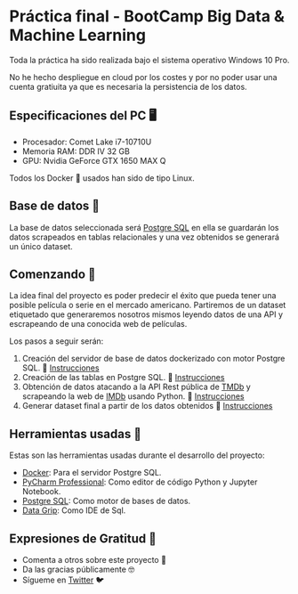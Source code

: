# Práctica final - BootCamp Big Data & Machine Learning
Toda la práctica ha sido realizada bajo el sistema operativo Windows 10 Pro.

No he hecho despliegue en cloud por los costes y por no poder usar una cuenta gratiuita ya que es necesaria la persistencia de los datos.

## Especificaciones del PC 🖥️
- Procesador: Comet Lake i7-10710U
- Memoria RAM: DDR IV 32 GB
- GPU: Nvidia GeForce GTX 1650 MAX Q

Todos los Docker 🐳 usados han sido de tipo Linux.

## Base de datos 💾
La base de datos seleccionada será [Postgre SQL](https://www.postgresql.org/) en ella se guardarán los datos scrapeados en tablas relacionales y una vez obtenidos se generará un único dataset.

## Comenzando 🚀
La idea final del proyecto es poder predecir el éxito que pueda tener una posible película o serie en el mercado americano. Partiremos de un dataset etiquetado que generaremos nosotros mismos leyendo datos de una API y escrapeando de una conocida web de películas.

Los pasos a seguir serán:
1. Creación del servidor de base de datos dockerizado con motor Postgre SQL. 📝 [Instrucciones](DDBB)
2. Creación de las tablas en Postgre SQL. 📝 [Instrucciones](DDBB)
3. Obtención de datos atacando a la API Rest pública de [TMDb](https://www.themoviedb.org/documentation/api?language=es) y scrapeando la web de [IMDb](https://www.imdb.com/?ref_=nv_home) usando Python. 📝 [Instrucciones](Get_data)
4. Generar dataset final a partir de los datos obtenidos 📝 [Instrucciones](dataset_creation)

## Herramientas usadas 🔧
Estas son las herramientas usadas durante el desarrollo del proyecto:
- [Docker](https://www.docker.com/): Para el servidor Postgre SQL.
- [PyCharm Professional](https://www.jetbrains.com/es-es/pycharm/download): Como editor de código Python y Jupyter Notebook.
- [Postgre SQL](https://www.postgresql.org/): Como motor de bases de datos.
- [Data Grip](https://www.jetbrains.com/datagrip/?gclid=Cj0KCQiAwP3yBRCkARIsAABGiPp9LUgvaKBbgjd69efrNyAz1KU7Lyoab6hKzCIaSgV2ujDK3i7m5AEaAh6UEALw_wcB): Como IDE de Sql.

## Expresiones de Gratitud 🎁

* Comenta a otros sobre este proyecto 📢
* Da las gracias públicamente 🤓
* Sígueme en [Twitter](https://twitter.com/AsensiFj) 🐦